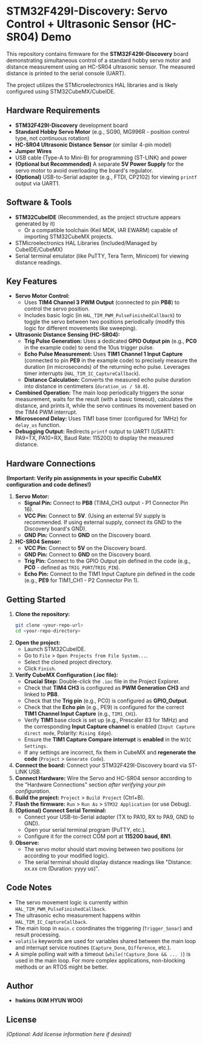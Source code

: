# STM32F429I-Discovery: Servo Control + Ultrasonic Sensor (HC-SR04) Demo

This repository contains firmware for the **STM32F429I-Discovery** board demonstrating simultaneous control of a standard hobby servo motor and distance measurement using an HC-SR04 ultrasonic sensor. The measured distance is printed to the serial console (UART).

The project utilizes the STMicroelectronics HAL libraries and is likely configured using STM32CubeMX/CubeIDE.

## Hardware Requirements

*   **STM32F429I-Discovery** development board
*   **Standard Hobby Servo Motor** (e.g., SG90, MG996R - position control type, not continuous rotation)
*   **HC-SR04 Ultrasonic Distance Sensor** (or similar 4-pin model)
*   **Jumper Wires**
*   USB cable (Type-A to Mini-B) for programming (ST-LINK) and power
*   **(Optional but Recommended)** A separate **5V Power Supply** for the servo motor to avoid overloading the board's regulator.
*   **(Optional)** USB-to-Serial adapter (e.g., FTDI, CP2102) for viewing `printf` output via UART1.

## Software & Tools

*   **STM32CubeIDE** (Recommended, as the project structure appears generated by it)
    *   Or a compatible toolchain (Keil MDK, IAR EWARM) capable of importing STM32CubeMX projects.
*   STMicroelectronics HAL Libraries (Included/Managed by CubeIDE/CubeMX)
*   Serial terminal emulator (like PuTTY, Tera Term, Minicom) for viewing distance readings.

## Key Features

*   **Servo Motor Control:**
    *   Uses **TIM4 Channel 3 PWM Output** (connected to pin **PB8**) to control the servo position.
    *   Includes basic logic (in `HAL_TIM_PWM_PulseFinishedCallback`) to toggle the servo between two positions periodically (modify this logic for different movements like sweeping).
*   **Ultrasonic Distance Sensing (HC-SR04):**
    *   **Trig Pulse Generation:** Uses a dedicated **GPIO Output pin** (e.g., **PC0** in the example code) to send the 10us trigger pulse.
    *   **Echo Pulse Measurement:** Uses **TIM1 Channel 1 Input Capture** (connected to pin **PE9** in the example code) to precisely measure the duration (in microseconds) of the returning echo pulse. Leverages timer interrupts (`HAL_TIM_IC_CaptureCallback`).
    *   **Distance Calculation:** Converts the measured echo pulse duration into distance in centimeters (`duration_us / 58.0`).
*   **Combined Operation:** The main loop periodically triggers the sonar measurement, waits for the result (with a basic timeout), calculates the distance, and prints it, while the servo continues its movement based on the TIM4 PWM interrupt.
*   **Microsecond Delay:** Uses TIM1 base timer (configured for 1MHz) for `delay_us` function.
*   **Debugging Output:** Redirects `printf` output to UART1 (USART1: PA9=TX, PA10=RX, Baud Rate: 115200) to display the measured distance.

## Hardware Connections

**(Important: Verify pin assignments in your specific CubeMX configuration and code defines!)**

1.  **Servo Motor:**
    *   **Signal Pin:** Connect to **PB8** (TIM4_CH3 output - P1 Connector Pin 16).
    *   **VCC Pin:** Connect to **5V**. (Using an external 5V supply is recommended. If using external supply, connect its GND to the Discovery board's GND).
    *   **GND Pin:** Connect to **GND** on the Discovery board.
2.  **HC-SR04 Sensor:**
    *   **VCC Pin:** Connect to **5V** on the Discovery board.
    *   **GND Pin:** Connect to **GND** on the Discovery board.
    *   **Trig Pin:** Connect to the GPIO Output pin defined in the code (e.g., **PC0** - defined as `TRIG_PORT`/`TRIG_PIN`).
    *   **Echo Pin:** Connect to the TIM1 Input Capture pin defined in the code (e.g., **PE9** for TIM1_CH1 - P2 Connector Pin 1).

## Getting Started

1.  **Clone the repository:**
    ```bash
    git clone <your-repo-url>
    cd <your-repo-directory>
    ```
2.  **Open the project:**
    *   Launch STM32CubeIDE.
    *   Go to `File` > `Open Projects from File System...`.
    *   Select the cloned project directory.
    *   Click `Finish`.
3.  **Verify CubeMX Configuration (.ioc file):**
    *   **Crucial Step:** Double-click the `.ioc` file in the Project Explorer.
    *   Check that **TIM4 CH3** is configured as **PWM Generation CH3** and linked to **PB8**.
    *   Check that the **Trig pin** (e.g., PC0) is configured as **GPIO_Output**.
    *   Check that the **Echo pin** (e.g., PE9) is configured for the correct **TIM1 Channel Input Capture** (e.g., `TIM1_CH1`).
    *   Verify **TIM1** base clock is set up (e.g., Prescaler 83 for 1MHz) and the corresponding **Input Capture channel** is enabled (`Input Capture direct mode`, Polarity: `Rising Edge`).
    *   Ensure the **TIM1 Capture Compare interrupt** is **enabled** in the `NVIC Settings`.
    *   If any settings are incorrect, fix them in CubeMX and **regenerate the code** (`Project` > `Generate Code`).
4.  **Connect the board:** Connect your STM32F429I-Discovery board via ST-LINK USB.
5.  **Connect Hardware:** Wire the Servo and HC-SR04 sensor according to the "Hardware Connections" section *after verifying your pin configuration*.
6.  **Build the project:** `Project` > `Build Project` (Ctrl+B).
7.  **Flash the firmware:** `Run` > `Run As` > `STM32 Application` (or use Debug).
8.  **(Optional) Connect Serial Terminal:**
    *   Connect your USB-to-Serial adapter (TX to PA10, RX to PA9, GND to GND).
    *   Open your serial terminal program (PuTTY, etc.).
    *   Configure it for the correct COM port at **115200 baud, 8N1**.
9.  **Observe:**
    *   The servo motor should start moving between two positions (or according to your modified logic).
    *   The serial terminal should display distance readings like "Distance: xx.xx cm (Duration: yyyy us)".

## Code Notes

*   The servo movement logic is currently within `HAL_TIM_PWM_PulseFinishedCallback`.
*   The ultrasonic echo measurement happens within `HAL_TIM_IC_CaptureCallback`.
*   The main loop in `main.c` coordinates the triggering (`Trigger_Sonar`) and result processing.
*   `volatile` keywords are used for variables shared between the main loop and interrupt service routines (`Capture_Done`, `Difference`, etc.).
*   A simple polling wait with a timeout (`while(!Capture_Done && ... )`) is used in the main loop. For more complex applications, non-blocking methods or an RTOS might be better.

## Author

*   **hwkims (KIM HYUN WOO)**

## License

*(Optional: Add license information here if desired)*
